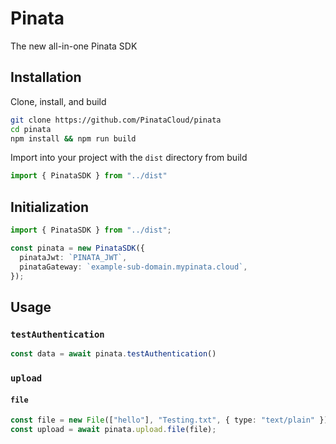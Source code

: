 # Pinata

The new all-in-one Pinata SDK

## Installation

Clone, install, and build

```bash
git clone https://github.com/PinataCloud/pinata
cd pinata
npm install && npm run build
```

Import into your project with the `dist` directory from build

```typescript
import { PinataSDK } from "../dist"
```

## Initialization

```typescript
import { PinataSDK } from "../dist";

const pinata = new PinataSDK({
  pinataJwt: `PINATA_JWT`,
  pinataGateway: `example-sub-domain.mypinata.cloud`,
});
```

## Usage

### `testAuthentication`

```typescript
const data = await pinata.testAuthentication()
```

### `upload`

#### `file`

```typescript
const file = new File(["hello"], "Testing.txt", { type: "text/plain" });
const upload = await pinata.upload.file(file);
```

